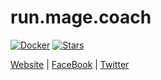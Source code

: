 # run.mage.coach

[![Docker][docker-image]][docker-url]
[![Stars][stars-image]][stars-url]

[Website](https://mage.coach/) | [FaceBook](https://www.facebook.com/magecoach/) | [Twitter](https://twitter.com/magecoach/)





[stars-url]: https://github.com/magecoach/run.mage.coach/stargazers
[stars-image]: https://img.shields.io/github/stars/magecoach/run.mage.coach.svg?style=flat-square
[docker-image]: https://img.shields.io/docker/pulls/magecoach/run.mage.coach-server.svg
[docker-url]: https://hub.docker.com/r/magecoach/run.mage.coach-server/
